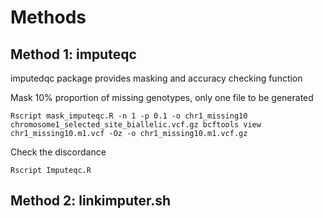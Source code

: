 # Methods

## Method 1: imputeqc

imputedqc package provides masking and accuracy checking function

Mask 10% proportion of missing genotypes, only one file to be generated

`Rscript mask_imputeqc.R -n 1 -p 0.1 -o chr1_missing10 chromosome1_selected_site_biallelic.vcf.gz
bcftools view chr1_missing10.m1.vcf -Oz -o chr1_missing10.m1.vcf.gz`

Check the discordance

`Rscript Imputeqc.R`

## Method 2: linkimputer.sh
